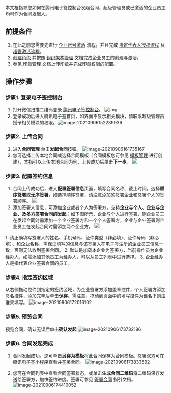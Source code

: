 本文档指导您如何在腾讯电子签控制台发起合同，超级管理员或已激活的企业员工均可作为合同发起人。

## 前提条件

1. 在此之前您需要先进行 [企业账号激活](https://cloud.tencent.com/document/product/1323/58492) 流程，并且完成 [法定代表人授权流程](https://cloud.tencent.com/document/product/1323/58494) 及 [超管激活流程](https://cloud.tencent.com/document/product/1323/58493)。
2. [创建角色](https://cloud.tencent.com/document/product/1323/61355) 并按照 [组织架构管理](https://cloud.tencent.com/document/product/1323/58495) 文档完成企业员工的创建与激活。
3. 参见 [印章管理](https://cloud.tencent.com/document/product/1323/59451) 文档上传印章并完成印章权限的配置。

## 操作步骤
### 步骤1. 登录电子签控制台
1. 打开微信扫描二维码登录 [腾讯电子签控制台](https://ess.tencent.cn/)。
![img](https://main.qcloudimg.com/raw/76e8f4a498372d70edb95505262dee21.png)
2. 登录成功后进入腾讯电子签首页，如界面不显示相关模块，请联系超级管理员授予相关模块的权限。![image-20210906152239936](https://main.qcloudimg.com/raw/768cd35d68aaa8ff75d9a769deec64f2.png)



### 步骤2. 上传合同
1. 进入**合同管理** 单击**发起合同**按钮。
![image-20210906161735167](https://main.qcloudimg.com/raw/320cc971b7c39e71b268abb701edc466.png)
2. 您可选择上传本地合同或选择合同模板（合同模板您可参见 [模板管理](https://cloud.tencent.com/document/product/1323/61357) 进行创建），本指引以上传本地合同为例，上传成功后单击**下一步**。
![](https://main.qcloudimg.com/raw/28d33bfddccd3a2ca8a0ddd766912dd3.png)

### 步骤3. 配置签约信息
1. 合同上传成功后，进入**配置签署信息**页面，填写合同名称、截止时间，选择**顺序签署**或**无序签署**，如选择顺序签署，请注意添加的签署企业和签署个人的签署顺序。
![](https://qcloudimg.tencent-cloud.cn/raw/7ddf63dbf54b56805bbd84e53a0de871.png)
2. 添加签署人信息，可添加企业或者个人为签署方，支持**企业与个人、企业与企业、及多方签署合同的发起**；如下图所示，企业与个人进行签署，则企业员工在发起合同时需添加一个企业签署方和一个个人签署方，企业与企业签署则企业员工在发起合同时需添加两个企业方。
![](https://qcloudimg.tencent-cloud.cn/raw/5c043681a775df05b6d2aebe6ced675e.png)
<dx-alert infotype="notice" title="">
1. 请正确填写签署人的姓名、手机号码、证件类型（非必填）、证件号码（非必填）、和企业名称，需保证填写的信息与该签署人在电子签注册的企业员工信息一致，否则无法收到签署合同。
2. 默认是加载本企业为签署方，当前操作员为企业经办人，如需添加其他员工为经办人，可以从员工列表中进行选择。
3. 企业经办人是指代表企业签署合同的员工。
</dx-alert>




### 步骤4. 指定签约区域
从右侧拖动控件到指定的签约区域，为企业签署方添加盖章控件，个人签署方添加签名控件，添加完毕后单击**保存**。需注意，拖动到页面中的填写控件为谁名下则由谁来填写。
![image-20210906172016102](https://main.qcloudimg.com/raw/d0fa4b66f419d646a836a7e13dbff854.png)

### 步骤5. 预览合同
预览合同，确认无误后单击**确认发起**
![image-20210906173732186](https://main.qcloudimg.com/raw/25714866eeb155a8943e5f4a1c9a3293.png)

### 步骤6. 合同发起完成
1. 合同发起成功，您可单击**另存为模板**将此合同保存为合同模板。签署双方可在腾讯电子签小程序查看并签署合同。
![image-20210906173833592](https://main.qcloudimg.com/raw/eedb6ae3522e17fd7b6a601c1d709ea8.png)

2. 您可在合同列表中查看合同签署状态，或单击**生成合同二维码**将二维码保存发送给签署方，加快签约进度。签署可参见 [签署合同](https://cloud.tencent.com/document/product/1323/61361) 指引文档。
![image-20210906174410052](https://main.qcloudimg.com/raw/7f345a20f197646e917720c186ead97a.png)

